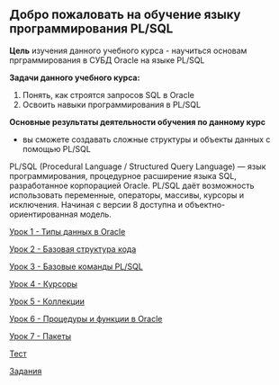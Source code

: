 ## Добро пожаловать на обучение языку программирования PL/SQL

**Цель** изучения данного учебного курса - научиться основам прграммирования в СУБД Oracle на языке PL/SQL

**Задачи данного учебного курса:**
1. Понять, как строятся запросов SQL в Oracle
2. Освоить навыки программирования в PL/SQL

**Основные результаты деятельности обучения по данному курс**
- вы сможете создавать сложные структуры и объекты данных с помощью PL/SQL

PL/SQL (Procedural Language / Structured Query Language) — язык программирования, процедурное расширение языка SQL, разработанное корпорацией Oracle. PL/SQL даёт возможность использовать переменные, операторы, массивы, курсоры и исключения. Начиная с версии 8 доступна и объектно-ориентированная модель.

[Урок 1 - Типы данных в Oracle](Articles/lesson_1.md)

[Урок 2 - Базовая структура кода](Articles/lesson_2.md)

[Урок 3 - Базовые команды PL/SQL](Articles/lesson_3.md)

[Урок 4 - Курсоры](Articles/lesson_4.md)

[Урок 5 - Коллекции](Articles/lesson_5.md)

[Урок 6 - Процедуры и функции в Oracle](Articles/lesson_6.md)

[Урок 7 - Пакеты](Articles/lesson_7.md)

[Тест](https://docs.google.com/forms/d/e/1FAIpQLSdrYM-WmhFIaXIYNoQGB4vg0Z37FNJYQEvpNQe1yB3CQ22XWQ/viewform)

[Задания](Articles/tasks.md)
